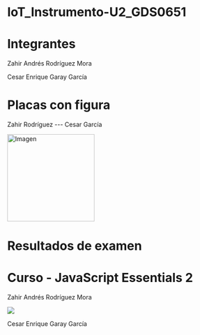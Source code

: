 # IoT_Instrumento-U2_GDS0651

# Integrantes
Zahir Andrés Rodríguez Mora

Cesar Enrique Garay García


# Placas con figura

Zahir Rodríguez --- Cesar García

<div style="display: flex; align-items: center;">
  <img src="https://github.com/user-attachments/assets/7299dd9a-682f-4a8e-b4e3-6e323ccb0ff1" width="200" alt="Imagen">
</div>

# Resultados de examen

# Curso - JavaScript Essentials 2

Zahir Andrés Rodríguez Mora

<img src="https://github.com/user-attachments/assets/83f5594e-5c31-4b7b-9bab-a96ec4bc793b"/>

Cesar Enrique Garay García

